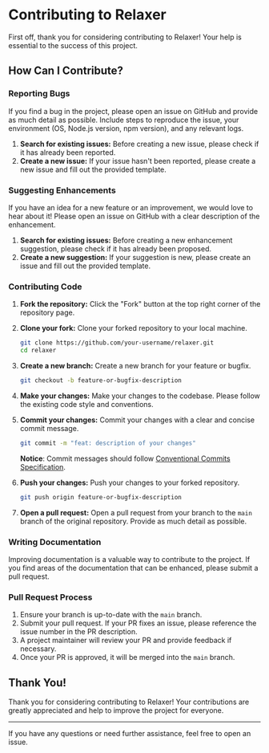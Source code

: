 # Contributing to Relaxer

First off, thank you for considering contributing to Relaxer! Your help is essential to the success of this project.

## How Can I Contribute?

### Reporting Bugs

If you find a bug in the project, please open an issue on GitHub and provide as much detail as possible. Include steps to reproduce the issue, your environment (OS, Node.js version, npm version), and any relevant logs.

1. **Search for existing issues:** Before creating a new issue, please check if it has already been reported.
2. **Create a new issue:** If your issue hasn't been reported, please create a new issue and fill out the provided template.

### Suggesting Enhancements

If you have an idea for a new feature or an improvement, we would love to hear about it! Please open an issue on GitHub with a clear description of the enhancement.

1. **Search for existing issues:** Before creating a new enhancement suggestion, please check if it has already been proposed.
2. **Create a new suggestion:** If your suggestion is new, please create an issue and fill out the provided template.

### Contributing Code

1. **Fork the repository:** Click the "Fork" button at the top right corner of the repository page.
2. **Clone your fork:** Clone your forked repository to your local machine.

   ```bash
   git clone https://github.com/your-username/relaxer.git
   cd relaxer
   ```

3. **Create a new branch:** Create a new branch for your feature or bugfix.

   ```bash
   git checkout -b feature-or-bugfix-description
   ```

4. **Make your changes:** Make your changes to the codebase. Please follow the existing code style and conventions.

5. **Commit your changes:** Commit your changes with a clear and concise commit message.

   ```bash
   git commit -m "feat: description of your changes"
   ```

   **Notice**: Commit messages should follow [Conventional Commits Specification](https://www.conventionalcommits.org/en/v1.0.0/).

6. **Push your changes:** Push your changes to your forked repository.

   ```bash
   git push origin feature-or-bugfix-description
   ```

7. **Open a pull request:** Open a pull request from your branch to the `main` branch of the original repository. Provide as much detail as possible.

### Writing Documentation

Improving documentation is a valuable way to contribute to the project. If you find areas of the documentation that can be enhanced, please submit a pull request.

### Pull Request Process

1. Ensure your branch is up-to-date with the `main` branch.
2. Submit your pull request. If your PR fixes an issue, please reference the issue number in the PR description.
3. A project maintainer will review your PR and provide feedback if necessary.
4. Once your PR is approved, it will be merged into the `main` branch.

## Thank You!

Thank you for considering contributing to Relaxer! Your contributions are greatly appreciated and help to improve the project for everyone.

---

If you have any questions or need further assistance, feel free to open an issue.
